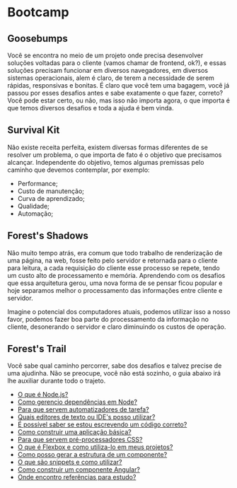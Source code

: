 # Bootcamp

## Goosebumps

Você se encontra no meio de um projeto onde precisa desenvolver soluções voltadas para o cliente (vamos chamar de frontend, ok?), e essas soluções precisam funcionar em diversos navegadores, em diversos sistemas operacionais, alem é claro, de terem a necessidade de serem rápidas, responsivas e bonitas. É claro que você tem uma bagagem, você já passou por esses desafios antes e sabe exatamente o que fazer, correto? Você pode estar certo, ou não, mas isso não importa agora, o que importa é que temos diversos desafios e toda a ajuda é bem vinda.

## Survival Kit

Não existe receita perfeita, existem diversas formas diferentes de se resolver um problema, o que importa de fato é o objetivo que precisamos alcançar. Independente do objetivo, temos algumas premissas pelo caminho que devemos contemplar, por exemplo:

- Performance;
- Custo de manutenção;
- Curva de aprendizado;
- Qualidade;
- Automação;

## Forest's Shadows

Não muito tempo atrás, era comum que todo trabalho de renderização de uma página, na web, fosse feito pelo servidor e retornada para o cliente para leitura, a cada requisição do cliente esse processo se repete, tendo um custo alto de processamento e memória. Aprendendo com os desafios que essa arquitetura gerou, uma nova forma de se pensar ficou popular e hoje separamos melhor o processamento das informações entre cliente e servidor.

Imagine o potencial dos computadores atuais, podemos utilizar isso a nosso favor, podemos fazer boa parte do processamento da informação no cliente, desonerando o servidor e claro diminuindo os custos de operação.

## Forest's Trail

Você sabe qual caminho percorrer, sabe dos desafios e talvez precise de uma ajudinha. Não se preocupe, você não está sozinho, o guia abaixo irá lhe auxiliar durante todo o trajeto.

- [O que é Node.js?](docs/o-que-e-nodejs.md)
- [Como gerencio dependências em Node?](docs/como-gerencio-dependencias-em-node.md)
- [Para que servem automatizadores de tarefa?](docs/para-que-servem-automatizadores-de-tarefa.md)
- [Quais editores de texto ou IDE's posso utilizar?](docs/quais-editores-de-texto-ou-ides-posso-utilizar.md)
- [É possível saber se estou escrevendo um código correto?](docs/e-possivel-saber-se-estou-escrevendo-um-codigo-correto.md)
- [Como construir uma aplicação básica?](docs/como-construir-uma-aplicacao-basica.md)
- [Para que servem pré-processadores CSS?](docs/para-que-servem-pre-processadores-css.md)
- [O que é Flexbox e como utiliza-lo em meus projetos?](docs/o-que-e-flexbox-e-como-utiliza-lo-em-meus-projetos.md)
- [Como posso gerar a estrutura de um componente?](docs/como-posso-gerar-a-estrutura-de-um-componente.md)
- [O que são snippets e como utilizar?](docs/o-que-sao-snippets-e-como-utilizar.md)
- [Como construir um componente Angular?](docs/como-construir-um-componente-angular.md)
- [Onde encontro referências para estudo?](docs/onde-encontro-referencias-para-estudo.md)
